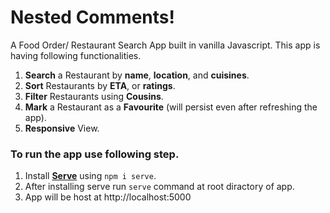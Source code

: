 # Nested Comments!

A Food Order/ Restaurant Search App built in vanilla Javascript.
This app is having following functionalities.

1.  **Search** a Restaurant by **name**, **location**, and **cuisines**.
2.  **Sort** Restaurants by **ETA**, or **ratings**.
3.  **Filter** Restaurants using **Cousins**.
4.  **Mark** a Restaurant as a **Favourite** (will persist even after refreshing the app).
5.  **Responsive** View.

### To run the app use following step.

 1. Install **[Serve](https://www.npmjs.com/package/serve)** using `npm i serve`. 
 2. After installing serve run `serve` command at root diractory of app. 
 3. App will be host at http://localhost:5000
